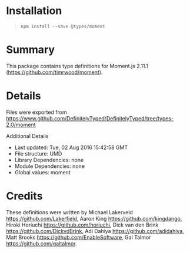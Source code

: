 # Installation
> `npm install --save @types/moment`

# Summary
This package contains type definitions for Moment.js 2.11.1 (https://github.com/timrwood/moment).

# Details
Files were exported from https://www.github.com/DefinitelyTyped/DefinitelyTyped/tree/types-2.0/moment

Additional Details
 * Last updated: Tue, 02 Aug 2016 15:42:58 GMT
 * File structure: UMD
 * Library Dependencies: none
 * Module Dependencies: none
 * Global values: moment

# Credits
These definitions were written by Michael Lakerveld <https://github.com/Lakerfield>, Aaron King <https://github.com/kingdango>, Hiroki Horiuchi <https://github.com/horiuchi>, Dick van den Brink <https://github.com/DickvdBrink>, Adi Dahiya <https://github.com/adidahiya>, Matt Brooks <https://github.com/EnableSoftware>, Gal Talmor <https://github.com/galtalmor>.
